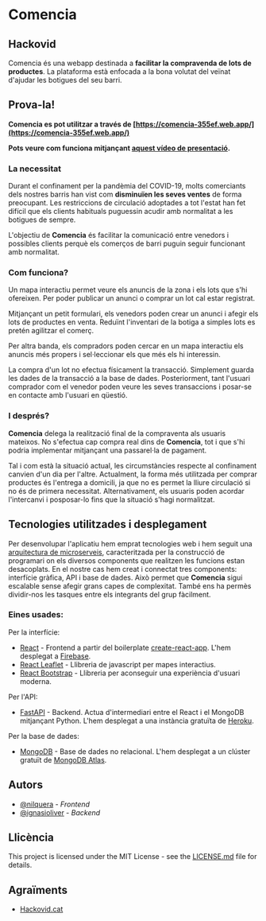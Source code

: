 # Comencia

## Hackovid

Comencia és una webapp destinada a <b>facilitar la compravenda de lots de productes</b>. La plataforma està enfocada a la bona volutat del veïnat d'ajudar les botigues del seu barri.

## Prova-la!

**Comencia es pot utilitzar a través de [https://comencia-355ef.web.app/](https://comencia-355ef.web.app/)**

**Pots veure com funciona mitjançant [aquest vídeo de presentació](https://www.youtube.com/watch?v=3sNrU33rOpQ&feature=youtu.be).**

### La necessitat

Durant el confinament per la pandèmia del COVID-19, molts comerciants dels nostres barris han vist com <b>disminuïen les seves ventes</b> de forma preocupant. Les restriccions de circulació adoptades a tot l'estat han fet difícil que els clients habituals puguessin acudir amb normalitat a les botigues de sempre.

L'objectiu de **Comencia** és facilitar la comunicació entre venedors i possibles clients perquè els comerços de barri puguin seguir funcionant amb normalitat.

### Com funciona?

Un mapa interactiu permet veure els anuncis de la zona i els lots que s'hi ofereixen. Per poder publicar un anunci o comprar un lot cal estar registrat.

Mitjançant un petit formulari, els venedors poden crear un anunci i afegir els lots de productes en venta. Reduïnt l'inventari de la botiga a simples lots es pretén agilitzar el comerç.

Per altra banda, els compradors poden cercar en un mapa interactiu els anuncis més propers i sel·leccionar els que més els hi interessin.

La compra d'un lot no efectua físicament la transacció. Simplement guarda les dades de la transacció a la base de dades. Posteriorment, tant l'usuari comprador com el venedor poden veure les seves transaccions i posar-se en contacte amb l'usuari en qüestió.

### I després?

**Comencia** delega la realització final de la compraventa als usuaris mateixos. No s'efectua cap compra real dins de **Comencia**, tot i que s'hi podria implementar mitjançant una passarel·la de pagament.

Tal i com està la situació actual, les circumstàncies respecte al confinament canvien d'un dia per l'altre. Actualment, la forma més utilitzada per comprar productes és l'entrega a domicili, ja que no es permet la lliure circulació si no és de primera necessitat. Alternativament, els usuaris poden acordar l'intercanvi i posposar-lo fins que la situació s'hagi normalitzat.

## Tecnologies utilitzades i desplegament


Per desenvolupar l'aplicatiu hem emprat tecnologies web i hem seguit una [arquitectura de microserveis](https://microservices.io/), caracteritzada per la construcció de programari on els diversos components que realitzen les funcions estan desacoplats. En el nostre cas hem creat i connectat tres components: interfície gràfica, API i base de dades. Això permet que **Comencia** sigui escalable sense afegir grans capes de complexitat. També ens ha permès dividir-nos les tasques entre els integrants del grup fàcilment.

### Eines usades:

Per la interfície:
- [React](https://reactjs.org/) - Frontend a partir del boilerplate [create-react-app](https://create-react-app.dev/). L'hem desplegat a [Firebase](https://firebase.google.com).
- [React Leaflet](https://leafletjs.com/) - Llibreria de javascript per mapes interactius.
- [React Bootstrap](https://react-bootstrap.github.io/) - Llibreria per aconseguir una experiència d'usuari moderna.

Per l'API:
- [FastAPI](https://github.com/tiangolo/fastapi) - Backend. Actua d'intermediari entre el React i el MongoDB mitjançant Python. L'hem desplegat a una instància gratuïta de [Heroku](https://www.heroku.com/).

Per la base de dades:
- [MongoDB](https://www.mongodb.com/) - Base de dades no relacional. L'hem desplegat a un clúster gratuït de [MongoDB Atlas](https://www.mongodb.com/cloud/atlas).


## Autors

- [@nilquera](https://github.com/nilquera) - _Frontend_
- [@ignasioliver](https://github.com/ignasioliver) - _Backend_

## Llicència

This project is licensed under the MIT License - see the [LICENSE.md](LICENSE.md) file for details.

## Agraïments

- [Hackovid.cat](https://hackovid.cat/)
